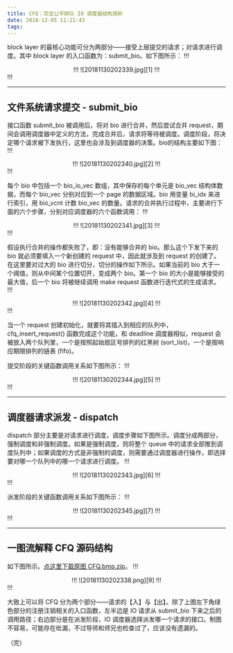 ```yaml
---
title: CFQ：完全公平排队 IO 调度器结构简析
date: 2018-12-05 11:21:43
tags:
---
```



block layer 的最核心功能可分为两部分——接受上层提交的请求；对请求进行调度。其中 block layer 的入口函数为：submit_bio。如下图所示：
!!!
<center>
!!!
![20181130202339.jpg][1]
!!!
</center>
!!!


----------


## 文件系统请求提交 - submit_bio

接口函数 submit_bio 被调用后，将对 bio 进行合并，然后尝试合并 request，期间会调用调度器中定义的方法，完成合并后，请求将等待被调度。调度阶段，将决定哪个请求被下发执行，这里也会涉及到调度器的决策。bio的结构主要如下图：
!!!
<center>
!!!
![20181130202340.jpg][2]
!!!
</center>
!!!

每个 bio 中包括一个 bio_io_vec 数组，其中保存的每个单元是 bio_vec 结构体数据，而每个 bio_vec 分别对应到一个 page 的数据区域。bio 用变量 bi_idx 来进行索引，用 bio_vcnt 计数 bio_vec 的数量。请求的合并执行过程中，主要进行下面的六个步骤，分别对应调度器的六个函数调用：
!!!
<center>
!!!
![20181130202341.jpg][3]
!!!
</center>
!!!

假设执行合并的操作都失败了，即：没有能够合并的 bio。那么这个下发下来的 bio 就必须要填入一个新创建的 request 中，因此就涉及到 request 的创建了。在这里要对过大的 bio 进行切分，切分的操作如下所示。如果当前的 bio 大于一个阈值，则从中间某个位置切开，变成两个 bio。第一个 bio 的大小是能够接受的最大值，后一个 bio 将被继续调用 make request 函数进行迭代式的生成请求。
!!!
<center>
!!!
![20181130202342.jpg][4]
!!!
</center>
!!!

当一个 request 创建初始化，就要将其插入到相应的队列中，cfq_insert_request() 函数完成这个功能，和 deadline 调度器相似，request 会被放入两个队列里，一个是按照起始扇区号排列的红黑树 (sort_list)，一个是按响应期限排列的链表 (fifo)。

提交阶段的关键函数调用关系如下图所示：
!!!
<center>
!!!
![20181130202344.jpg][5]
!!!
</center>
!!!


----------


## 调度器请求派发 - dispatch

dispatch 部分主要是对请求进行调度，调度步骤如下图所示。调度分成两部分，强制调度和非强制调度。如果是强制调度，则将整个 queue 中的请求全部推到调度队列中；如果调度的方式是非强制的调度，则需要通过调度器进行操作，即选择要对哪一个队列中的哪一个请求进行调度。
!!!
<center>
!!!
![20181130202343.jpg][6]
!!!
</center>
!!!

派发阶段的关键函数调用关系如下图所示：
!!!
<center>
!!!
![20181130202345.jpg][7]
!!!
</center>
!!!


----------


## 一图流解释 CFQ 源码结构

如下图所示。[点这里下载原图 CFQ.bmp.zip][8]。
!!!
<center>
!!!
![20181130202338.png][9]
!!!
</center>
!!!

大致上可以将 CFQ 分为两个部分——请求的【入】与【出】。除了上图左下角绿色部分的注册注销相关的入口函数，左半边是 IO 请求从 submit_bio 下来之后的调用路径；右边部分是在派发阶段，IO 调度器选择派发哪一个请求的接口。制图不容易，可能存在纰漏，不过导师和师兄也检查过了，应该没有遗漏的。

（完）


  [1]: http://blog.xxiong.me/usr/uploads/2018/12/2942533012.jpg
  [2]: http://blog.xxiong.me/usr/uploads/2018/12/1194828032.jpg
  [3]: http://blog.xxiong.me/usr/uploads/2018/12/2398287851.jpg
  [4]: http://blog.xxiong.me/usr/uploads/2018/12/765381464.jpg
  [5]: http://blog.xxiong.me/usr/uploads/2018/12/1754484221.jpg
  [6]: http://blog.xxiong.me/usr/uploads/2018/12/3407355355.jpg
  [7]: http://blog.xxiong.me/usr/uploads/2018/12/4182020329.jpg
  [8]: http://blog.xxiong.me/usr/uploads/2018/12/3124393989.zip
  [9]: http://blog.xxiong.me/usr/uploads/2018/12/4289002321.png
